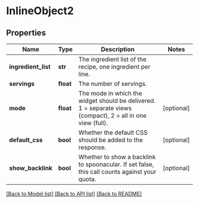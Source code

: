 # InlineObject2

## Properties
Name | Type | Description | Notes
------------ | ------------- | ------------- | -------------
**ingredient_list** | **str** | The ingredient list of the recipe, one ingredient per line. | 
**servings** | **float** | The number of servings. | 
**mode** | **float** | The mode in which the widget should be delivered. 1 &#x3D; separate views (compact), 2 &#x3D; all in one view (full). | [optional] 
**default_css** | **bool** | Whether the default CSS should be added to the response. | [optional] 
**show_backlink** | **bool** | Whether to show a backlink to spoonacular. If set false, this call counts against your quota. | [optional] 

[[Back to Model list]](../README.md#documentation-for-models) [[Back to API list]](../README.md#documentation-for-api-endpoints) [[Back to README]](../README.md)



